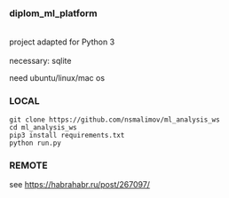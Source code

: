 ### diplom_ml_platform

<br>project adapted for Python 3</br>
<br>necessary: sqlite</br>

need ubuntu/linux/mac os

### LOCAL
```
git clone https://github.com/nsmalimov/ml_analysis_ws
cd ml_analysis_ws
pip3 install requirements.txt
python run.py
```
### REMOTE
see https://habrahabr.ru/post/267097/
